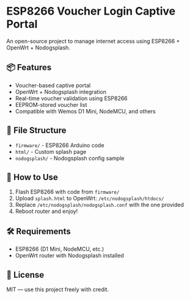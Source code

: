 # ESP8266 Voucher Login Captive Portal

An open-source project to manage internet access using ESP8266 + OpenWrt + Nodogsplash.

## 📦 Features
- Voucher-based captive portal
- OpenWrt + Nodogsplash integration
- Real-time voucher validation using ESP8266
- EEPROM-stored voucher list
- Compatible with Wemos D1 Mini, NodeMCU, and others

## 📁 File Structure
- `firmware/` - ESP8266 Arduino code
- `html/` - Custom splash page
- `nodogsplash/` - Nodogsplash config sample

## 🚀 How to Use
1. Flash ESP8266 with code from `firmware/`
2. Upload `splash.html` to OpenWrt: `/etc/nodogsplash/htdocs/`
3. Replace `/etc/nodogsplash/nodogsplash.conf` with the one provided
4. Reboot router and enjoy!

## 🛠️ Requirements
- ESP8266 (D1 Mini, NodeMCU, etc.)
- OpenWrt router with Nodogsplash installed

## 📃 License
MIT — use this project freely with credit.

